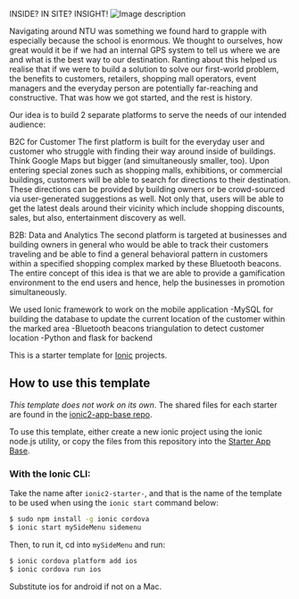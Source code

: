 INSIDE? IN SITE? INSIGHT!
![Image description](https://challengepost-s3-challengepost.netdna-ssl.com/photos/production/software_photos/000/548/315/datas/gallery.jpg) 

Navigating around NTU was something we found hard to grapple with especially because the school is enormous. We thought to ourselves, how great would it be if we had an internal GPS system to tell us where we are and what is the best way to our destination. Ranting about this helped us realise that if we were to build a solution to solve our first-world problem, the benefits to customers, retailers, shopping mall operators, event managers and the everyday person are potentially far-reaching and constructive. That was how we got started, and the rest is history.

Our idea is to build 2 separate platforms to serve the needs of our intended audience:

B2C for Customer The first platform is built for the everyday user and customer who struggle with finding their way around inside of buildings. Think Google Maps but bigger (and simultaneously smaller, too). Upon entering special zones such as shopping malls, exhibitions, or commercial buildings, customers will be able to search for directions to their destination. These directions can be provided by building owners or be crowd-sourced via user-generated suggestions as well. Not only that, users will be able to get the latest deals around their vicinity which include shopping discounts, sales, but also, entertainment discovery as well.

B2B: Data and Analytics The second platform is targeted at businesses and building owners in general who would be able to track their customers traveling and be able to find a general behavioral pattern in customers within a specified shopping complex marked by these Bluetooth beacons. The entire concept of this idea is that we are able to provide a gamification environment to the end users and hence, help the businesses in promotion simultaneously.

We used Ionic framework to work on the mobile application -MySQL for building the database to update the current location of the customer within the marked area -Bluetooth beacons triangulation to detect customer location -Python and flask for backend



This is a starter template for [Ionic](http://ionicframework.com/docs/) projects.

## How to use this template

*This template does not work on its own*. The shared files for each starter are found in the [ionic2-app-base repo](https://github.com/ionic-team/ionic2-app-base).

To use this template, either create a new ionic project using the ionic node.js utility, or copy the files from this repository into the [Starter App Base](https://github.com/ionic-team/ionic2-app-base).

### With the Ionic CLI:

Take the name after `ionic2-starter-`, and that is the name of the template to be used when using the `ionic start` command below:

```bash
$ sudo npm install -g ionic cordova
$ ionic start mySideMenu sidemenu
```

Then, to run it, cd into `mySideMenu` and run:

```bash
$ ionic cordova platform add ios
$ ionic cordova run ios
```

Substitute ios for android if not on a Mac.

